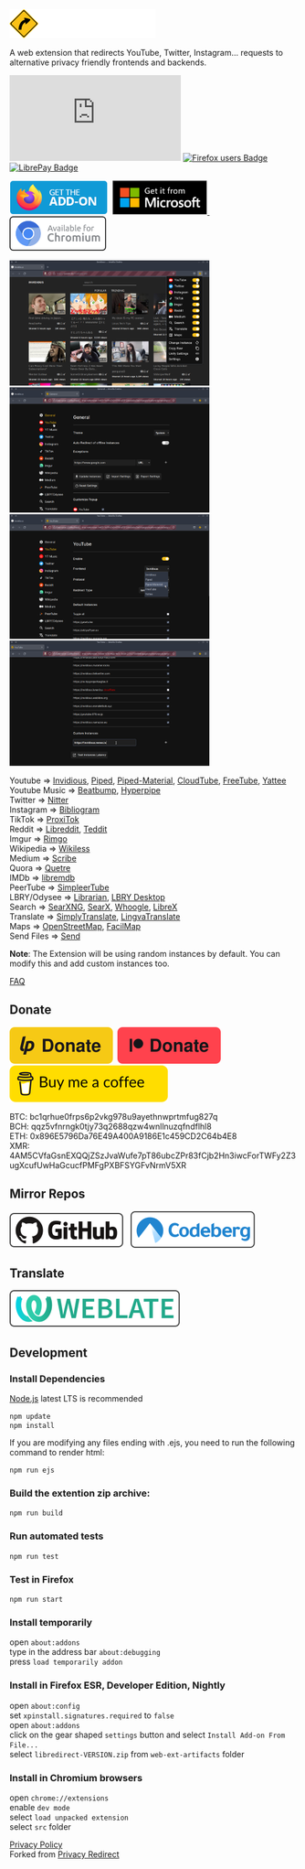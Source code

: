 <img src="./img/libredirect_full.svg" height="50"/>

A web extension that redirects YouTube, Twitter, Instagram... requests to alternative privacy friendly frontends and backends.

[![Matrix Badge](https://img.shields.io/matrix/libredirect:matrix.org?label=matrix%20chat)](https://matrix.to/#/#libredirect-space:matrix.org)
[![Firefox users Badge](https://img.shields.io/amo/users/libredirect?label=Firefox%20users)](https://addons.mozilla.org/firefox/addon/libredirect/)
[![LibrePay Badge](https://img.shields.io/liberapay/gives/libredirect?label=Liberapay)](https://liberapay.com/LibRedirect)

[![Firefox Add-on](./img/badge-amo.png)](https://addons.mozilla.org/firefox/addon/libredirect/)&nbsp;
<a href="https://microsoftedge.microsoft.com/addons/detail/libredirect/aodffkeankebfonljgbcfbbaljopcpdb">
<img src="./img/badge-ms.png" height=60>
</a>&nbsp;
<a href="./chromium.md">
<img src ="./img/badge-chromium.png" height=60 >
</a>

<img src ="./img/1.png" width=350>&nbsp;
<img src ="./img/2.png" width=350>&nbsp;
<img src ="./img/3.png" width=350>&nbsp;
<img src ="./img/4.png" width=350>&nbsp;

Youtube => [Invidious](https://github.com/iv-org/invidious), [Piped](https://github.com/TeamPiped/Piped), [Piped-Material](https://github.com/mmjee/Piped-Material), [CloudTube](https://sr.ht/~cadence/tube/), [FreeTube](https://github.com/FreeTubeApp/FreeTube), [Yattee](https://github.com/yattee/yattee)\
Youtube Music => [Beatbump](https://github.com/snuffyDev/Beatbump), [Hyperpipe](https://codeberg.org/Hyperpipe/Hyperpipe)\
Twitter => [Nitter](https://github.com/zedeus/nitter)\
Instagram => [Bibliogram](https://sr.ht/~cadence/bibliogram/)\
TikTok => [ProxiTok](https://github.com/pablouser1/ProxiTok)\
Reddit => [Libreddit](https://github.com/spikecodes/libreddit#instances), [Teddit](https://codeberg.org/teddit/teddit#instances)\
Imgur => [Rimgo](https://codeberg.org/video-prize-ranch/rimgo)\
Wikipedia => [Wikiless](https://codeberg.org/orenom/wikiless)\
Medium => [Scribe](https://sr.ht/~edwardloveall/scribe/)\
Quora => [Quetre](https://github.com/zyachel/quetre)\
IMDb => [libremdb](https://github.com/zyachel/libremdb)\
PeerTube => [SimpleerTube](https://git.sr.ht/~metalune/simpleweb_peertube)\
LBRY/Odysee => [Librarian](https://codeberg.org/librarian/librarian), [LBRY Desktop](https://lbry.com/get)\
Search => [SearXNG](https://github.com/searxng/searxng), [SearX](https://searx.github.io/searx/), [Whoogle](https://benbusby.com/projects/whoogle-search/), [LibreX](https://github.com/hnhx/librex/)\
Translate => [SimplyTranslate](https://git.sr.ht/~metalune/simplytranslate_web), [LingvaTranslate](https://github.com/TheDavidDelta/lingva-translate)\
Maps => [OpenStreetMap](https://www.openstreetmap.org/), [FacilMap](https://github.com/FacilMap/facilmap)\
Send Files => [Send](https://gitlab.com/timvisee/send)

**Note**: The Extension will be using random instances by default. You can modify this and add custom instances too.

[FAQ](https://libredirect.github.io/faq.html)

## Donate

[![Liberapay](./img/liberapay.svg)](https://liberapay.com/LibRedirect)&nbsp;
[![Patreon](./img/patreon.svg)](https://patreon.com/LibRedirect)&nbsp;
[![Buy me a coffee](./img/bmc.svg)](https://www.buymeacoffee.com/libredirect)

BTC: bc1qrhue0frps6p2vkg978u9ayethnwprtmfug827q\
BCH: qqz5vfnrngk0tjy73q2688qzw4wnllnuzqfndflhl8\
ETH: 0x896E5796Da76E49A400A9186E1c459CD2C64b4E8\
XMR: 4AM5CVfaGsnEXQQjZSzJvaWufe7pT86ubcZPr83fCjb2Hn3iwcForTWFy2Z3ugXcufUwHaGcucfPMFgPXBFSYGFvNrmV5XR

## Mirror Repos

[![GitHub](https://raw.githubusercontent.com/ManeraKai/manerakai/main/icons/github.svg)](https://github.com/libredirect/libredirect/)&nbsp;&nbsp;
[![Codeberg](https://raw.githubusercontent.com/ManeraKai/manerakai/main/icons/codeberg.svg)](https://codeberg.org/LibRedirect/libredirect)&nbsp;&nbsp;

## Translate

[![Weblate](./img/weblate.svg)](https://hosted.weblate.org/projects/libredirect/extension)

## Development

### Install Dependencies

[Node.js](https://nodejs.org/) latest LTS is recommended

```
npm update
npm install
```

If you are modifying any files ending with .ejs, you need to run the following command to render html:

```
npm run ejs
```

### Build the extention zip archive:

```
npm run build
```

### Run automated tests

```
npm run test
```

### Test in Firefox

```
npm run start
```

### Install temporarily

open `about:addons`\
type in the address bar `about:debugging`\
press `load temporarily addon`

### Install in Firefox ESR, Developer Edition, Nightly

open `about:config`\
set `xpinstall.signatures.required` to `false`\
open `about:addons`\
click on the gear shaped `settings` button and select `Install Add-on From File...`\
select `libredirect-VERSION.zip` from `web-ext-artifacts` folder

### Install in Chromium browsers

open `chrome://extensions`\
enable `dev mode`\
select `load unpacked extension`\
select `src` folder

[Privacy Policy](Privacy-Policy.md)\
Forked from [Privacy Redirect](https://github.com/SimonBrazell/privacy-redirect)
